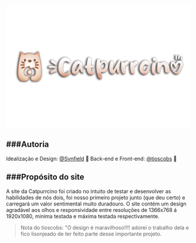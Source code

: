 ![](https://github.com/ImSynfield/Catpurrcino/blob/main/images/logo.png)

###Autoria
---

Idealização e Design: [@Synfield](https://github.com/ImSynfield "@Synfield") 🌻
Back-end e Front-end: [@tioscobs](https://github.com/tioscobs "@tioscobs") 🦭

###Propósito do site
---
A site da Catpurrcino foi criado no intuito de testar e desenvolver as habilidades de nós dois, foi nosso primeiro projeto junto (que deu certo) e carregará um valor sentimental muito duradouro.  O site contém um design agradável aos olhos e responsividade entre resoluções de 1366x768 á 1920x1080, minima testada e máxima testada respectivamente.

>Nota do tioscobs: "O design é maravilhoso!!!! adorei o trabalho dela e fico lisonjeado de ter feito parte desse importante projeto.
